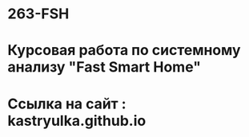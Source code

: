 # 263-FSH
# Курсовая работа по системному анализу "Fast Smart Home"
# Ссылка на сайт : kastryulka.github.io

